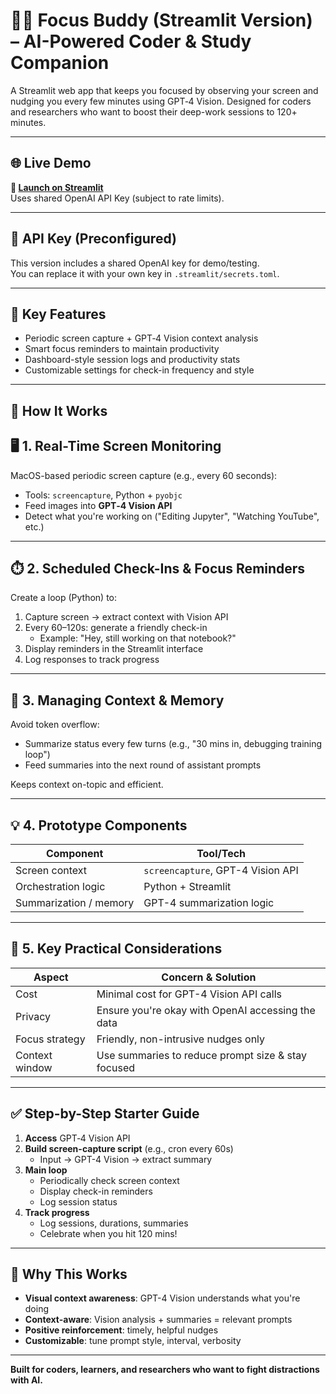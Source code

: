 # 👩‍💻 Focus Buddy (Streamlit Version) – AI-Powered Coder & Study Companion

A Streamlit web app that keeps you focused by observing your screen and nudging you every few minutes using GPT‑4 Vision. Designed for coders and researchers who want to boost their deep-work sessions to 120+ minutes.

---

## 🌐 Live Demo

**🔗 [Launch on Streamlit](https://focus-buddy.streamlit.app)**  
Uses shared OpenAI API Key (subject to rate limits).

---

## 🔑 API Key (Preconfigured)

This version includes a shared OpenAI key for demo/testing.  
You can replace it with your own key in `.streamlit/secrets.toml`.

---

## 🎯 Key Features

- Periodic screen capture + GPT‑4 Vision context analysis
- Smart focus reminders to maintain productivity
- Dashboard-style session logs and productivity stats
- Customizable settings for check-in frequency and style

---

## 🔧 How It Works

## 🖥️ 1. Real-Time Screen Monitoring

MacOS-based periodic screen capture (e.g., every 60 seconds):

- Tools: `screencapture`, Python + `pyobjc`
- Feed images into **GPT‑4 Vision API**
- Detect what you're working on ("Editing Jupyter", "Watching YouTube", etc.)

---

## ⏱️ 2. Scheduled Check-Ins & Focus Reminders

Create a loop (Python) to:

1. Capture screen → extract context with Vision API
2. Every 60–120s: generate a friendly check-in
   - Example: "Hey, still working on that notebook?"
3. Display reminders in the Streamlit interface
4. Log responses to track progress

---

## 🧠 3. Managing Context & Memory

Avoid token overflow:

- Summarize status every few turns (e.g., "30 mins in, debugging training loop")
- Feed summaries into the next round of assistant prompts

Keeps context on-topic and efficient.

---

## 💡 4. Prototype Components

| Component              | Tool/Tech                             |
|------------------------|----------------------------------------|
| Screen context         | `screencapture`, GPT-4 Vision API      |
| Orchestration logic    | Python + Streamlit                     |
| Summarization / memory | GPT-4 summarization logic              |

---

## 🔧 5. Key Practical Considerations

| Aspect          | Concern & Solution                                  |
|-----------------|-----------------------------------------------------|
| Cost            | Minimal cost for GPT-4 Vision API calls             |
| Privacy         | Ensure you're okay with OpenAI accessing the data   |
| Focus strategy  | Friendly, non-intrusive nudges only                 |
| Context window  | Use summaries to reduce prompt size & stay focused  |

---

## ✅ Step-by-Step Starter Guide

1. **Access** GPT‑4 Vision API
2. **Build screen-capture script** (e.g., cron every 60s)
   - Input → GPT-4 Vision → extract summary
3. **Main loop**
   - Periodically check screen context
   - Display check-in reminders
   - Log session status
4. **Track progress**
   - Log sessions, durations, summaries
   - Celebrate when you hit 120 mins!

---

## 🔮 Why This Works

- **Visual context awareness**: GPT-4 Vision understands what you're doing
- **Context-aware**: Vision analysis + summaries = relevant prompts
- **Positive reinforcement**: timely, helpful nudges
- **Customizable**: tune prompt style, interval, verbosity

---

**Built for coders, learners, and researchers who want to fight distractions with AI.**
